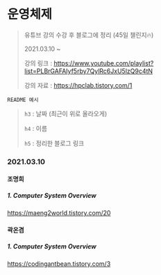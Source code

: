 # 운영체제

> 유튜브 강의 수강 후 블로그에 정리 (45일 챌린지🔥)
>
> 2021.03.10 ~
>
> 강의 링크 : https://www.youtube.com/playlist?list=PLBrGAFAIyf5rby7QylRc6JxU5lzQ9c4tN
>
> 강의 자료 : https://hpclab.tistory.com/1



`README 예시` 

> `h3` : 날짜 (최근이 위로 올라오게)
>
>  `h4` : 이름
>
>  `h5` : 정리한 블로그 링크



### 2021.03.10

#### 조명희

##### 1. Computer System Overview

https://maeng2world.tistory.com/20



#### 곽온겸

##### 1. Computer System Overview

https://codingantbean.tistory.com/3